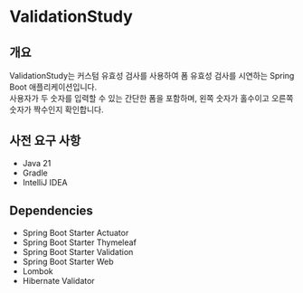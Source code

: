# ValidationStudy

## 개요
ValidationStudy는 커스텀 유효성 검사를 사용하여 폼 유효성 검사를 시연하는 Spring Boot 애플리케이션입니다.<br>
사용자가 두 숫자를 입력할 수 있는 간단한 폼을 포함하며, 왼쪽 숫자가 홀수이고 오른쪽 숫자가 짝수인지 확인합니다.

## 사전 요구 사항
- Java 21
- Gradle
- IntelliJ IDEA

## Dependencies
- Spring Boot Starter Actuator
- Spring Boot Starter Thymeleaf
- Spring Boot Starter Validation
- Spring Boot Starter Web
- Lombok
- Hibernate Validator
